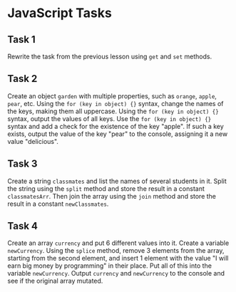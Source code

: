 # JavaScript Tasks

## Task 1
Rewrite the task from the previous lesson using `get` and `set` methods.

## Task 2
Create an object `garden` with multiple properties, such as `orange`, `apple`, `pear`, etc.
Using the `for (key in object) {}` syntax, change the names of the keys, making them all uppercase.
Using the `for (key in object) {}` syntax, output the values of all keys.
Use the `for (key in object) {}` syntax and add a check for the existence of the key "apple". If such a key exists, output the value of the key "pear" to the console, assigning it a new value "delicious".

## Task 3
Create a string `classmates` and list the names of several students in it.
Split the string using the `split` method and store the result in a constant `classmatesArr`.
Then join the array using the `join` method and store the result in a constant `newClassmates`.

## Task 4
Create an array `currency` and put 6 different values into it.
Create a variable `newCurrency`.
Using the `splice` method, remove 3 elements from the array, starting from the second element, and insert 1 element with the value "I will earn big money by programming" in their place.
Put all of this into the variable `newCurrency`.
Output `currency` and `newCurrency` to the console and see if the original array mutated.
